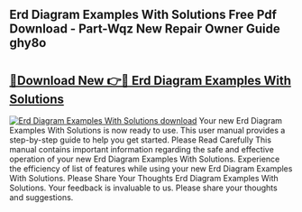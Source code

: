 ## Erd Diagram Examples With Solutions Free Pdf Download - Part-Wqz New Repair Owner Guide ghy8o

# <h2><a href="http://dfqd0y.blite.top/?on=Erd+Diagram+Examples+With+Solutions">🔗Download New 👉🔴 Erd Diagram Examples With Solutions</a></h2>

[![Erd Diagram Examples With Solutions download](https://i.imgur.com/lujVjoI.png)](http://dfqd0y.blite.top/?on=Erd+Diagram+Examples+With+Solutions)
Your new Erd Diagram Examples With Solutions is now ready to use. This user manual provides a step-by-step guide to help you get started. Please Read Carefully This manual contains important information regarding the safe and effective operation of your new Erd Diagram Examples With Solutions. Experience the efficiency of list of features while using your new Erd Diagram Examples With Solutions. Please Share Your Thoughts Erd Diagram Examples With Solutions. Your feedback is invaluable to us. Please share your thoughts and suggestions.
